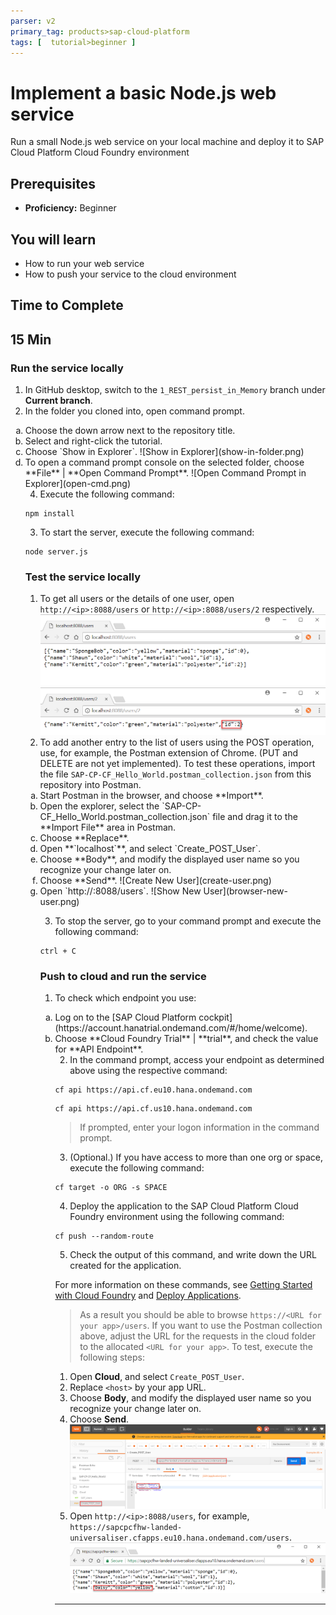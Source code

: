 ```yaml
---
parser: v2
primary_tag: products>sap-cloud-platform
tags: [  tutorial>beginner ]
---
```


# Implement a basic Node.js web service
<!-- description --> Run a small Node.js web service on your local machine and deploy it to SAP Cloud Platform Cloud Foundry environment

## Prerequisites  
 - **Proficiency:** Beginner

## You will learn  
 - How to run your web service
 - How to push your service to the cloud environment
## Time to Complete
**15 Min**
---

### Run the service locally


1. In GitHub desktop, switch to the `1_REST_persist_in_Memory` branch under  **Current branch**.  
2. In the folder you cloned into, open command prompt.
<ol type="a"><li>Choose the down arrow next to the repository title.
</li><li>Select and right-click the tutorial.
</li><li>Choose `Show in Explorer`.
  ![Show in Explorer](show-in-folder.png)
</li><li>To open a command prompt console on the selected folder, choose **File** | **Open Command Prompt**.
  ![Open Command Prompt in Explorer](open-cmd.png)

4. Execute the following command:
```
npm install
```
3. To start the server, execute the following command:
```
node server.js
```


### Test the service locally


1. To get all users or the details of one user, open `http://<ip>:8088/users` or `http://<ip>:8088/users/2` respectively.
  ![Show Users](show-users.png)
  ![Show User 2](show-user2.png)
2. To add another entry to the list of users using the POST operation, use, for example, the Postman extension of Chrome. (PUT and DELETE are not yet implemented). To test these operations, import the file `SAP-CP-CF_Hello_World.postman_collection.json` from this repository into Postman.
<ol type="a"><li>Start Postman in the browser, and choose **Import**.
</li><li>Open the explorer, select the `SAP-CP-CF_Hello_World.postman_collection.json` file and drag it to the **Import File** area in Postman.
</li><li>Choose **Replace**.
</li><li>Open **`localhost`**, and select `Create_POST_User`.
</li><li>Choose **Body**, and modify the displayed user name so you recognize your change later on.
</li><li>Choose **Send**.
  ![Create New User](create-user.png)
</li><li>Open `http://<ip>:8088/users`.
  ![Show New User](browser-new-user.png)

3. To stop the server, go to your command prompt and execute the following command:
```
ctrl + C
```


### Push to cloud and run the service

1. To check which endpoint you use:
<ol type="a"><li>Log on to the [SAP Cloud Platform cockpit](https://account.hanatrial.ondemand.com/#/home/welcome).
</li><li>Choose **Cloud Foundry Trial** | **trial**, and check the value for **API Endpoint**.

2. In the command prompt, access your endpoint as determined above using the respective command:
```
cf api https://api.cf.eu10.hana.ondemand.com
```
```
cf api https://api.cf.us10.hana.ondemand.com
```
> If prompted, enter your logon information in the command prompt.

3. (Optional.) If you have access to more than one org or space, execute the following command:
```
cf target -o ORG -s SPACE
```
4. Deploy the application to the SAP Cloud Platform Cloud Foundry environment using the following command:
```
cf push --random-route
```
5. Check the output of this command, and write down the URL created for the application.

For more information on these commands, see [Getting Started with Cloud Foundry](https://help.sap.com/viewer/65de2977205c403bbc107264b8eccf4b/Cloud/en-US/b8ee7894fe0b4df5b78f61dd1ac178ee.html) and [Deploy Applications](https://help.sap.com/viewer/65de2977205c403bbc107264b8eccf4b/Cloud/en-US/4946ea5421374924963ce8575a5f3d05.html).

> As a result you should be able to browse `https://<URL for your app>/users`.
If you want to use the Postman collection above, adjust the URL for the requests in the cloud folder to the allocated `<URL for your app>`. To test, execute the following steps:
1. Open **Cloud**, and select `Create_POST_User`.
2. Replace `<host>` by your app URL.
3. Choose **Body**, and modify the displayed user name so you recognize your change later on.
4. Choose **Send**.
![Create New User](cloud-create-user.png)
5. Open `http://<ip>:8088/users`, for example, `https://sapcpcfhw-landed-universaliser.cfapps.eu10.hana.ondemand.com/users`.
![Show New User](show-user-daisy.png)


---
